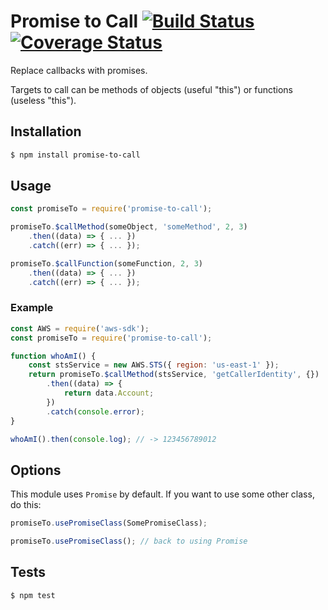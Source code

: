 # Promise to Call [![Build Status](https://travis-ci.org/aercolino/promise-to-call.svg?branch=master)](https://travis-ci.org/aercolino/promise-to-call) [![Coverage Status](https://coveralls.io/repos/github/aercolino/promise-to-call/badge.svg?branch=master)](https://coveralls.io/github/aercolino/promise-to-call?branch=master)


Replace callbacks with promises.

Targets to call can be methods of objects (useful "this") or functions (useless "this").




## Installation

```bash
$ npm install promise-to-call
```




## Usage

```js
const promiseTo = require('promise-to-call');

promiseTo.$callMethod(someObject, 'someMethod', 2, 3)
    .then((data) => { ... })
    .catch((err) => { ... });

promiseTo.$callFunction(someFunction, 2, 3)
    .then((data) => { ... })
    .catch((err) => { ... });
```



### Example

```js
const AWS = require('aws-sdk');
const promiseTo = require('promise-to-call');

function whoAmI() {
    const stsService = new AWS.STS({ region: 'us-east-1' });
    return promiseTo.$callMethod(stsService, 'getCallerIdentity', {})
        .then((data) => {
            return data.Account;
        })
        .catch(console.error);
}

whoAmI().then(console.log); // -> 123456789012
```


## Options

This module uses `Promise` by default. If you want to use some other class, do this: 

```js
promiseTo.usePromiseClass(SomePromiseClass);

promiseTo.usePromiseClass(); // back to using Promise
```




## Tests

```bash
$ npm test
```
